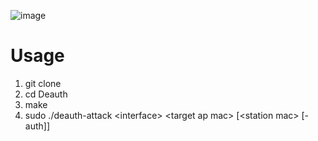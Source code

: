 ![image](https://github.com/user-attachments/assets/57512122-2d40-4746-9af9-b3cbacb1fb70)

# Usage
1. git clone
2. cd Deauth
3. make
4. sudo ./deauth-attack \<interface> \<target ap mac> [\<station mac> [-auth]]
